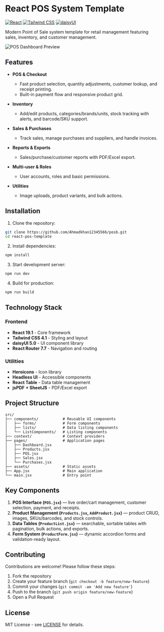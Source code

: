 # React POS System Template

[![React](https://img.shields.io/badge/React-19.1-61DAFB.svg?logo=react)](https://react.dev/)
[![Tailwind CSS](https://img.shields.io/badge/Tailwind_CSS-4.1-06B6D4.svg?logo=tailwind-css)](https://tailwindcss.com/)
[![daisyUI](https://img.shields.io/badge/daisyUI-5.0-FF7B00)](https://daisyui.com/)

Modern Point of Sale system template for retail management featuring sales, inventory, and customer management.

![POS Dashboard Preview](https://raw.githubusercontent.com/Ahmadkhan12345566/posb/main/frontend/public/screenshot.png)

## Features

- **POS & Checkout**
  - Fast product selection, quantity adjustments, customer lookup, and receipt printing.
  - Built-in payment flow and responsive product grid.

- **Inventory**
  - Add/edit products, categories/brands/units, stock tracking with alerts, and barcode/SKU support.

- **Sales & Purchases**
  - Track sales, manage purchases and suppliers, and handle invoices.

- **Reports & Exports**
  - Sales/purchase/customer reports with PDF/Excel export.

- **Multi-user & Roles**
  - User accounts, roles and basic permissions.

- **Utilities**
  - Image uploads, product variants, and bulk actions.

## Installation

1. Clone the repository:
```bash
git clone https://github.com/Ahmadkhan12345566/posb.git
cd react-pos-template
```

2. Install dependencies:
```bash
npm install
```

3. Start development server:
```bash
npm run dev
```

4. Build for production:
```bash
npm run build
```

## Technology Stack

### Frontend
- **React 19.1** - Core framework
- **Tailwind CSS 4.1** - Styling and layout
- **daisyUI 5.0** - UI component library
- **React Router 7.7** - Navigation and routing

### Utilities
- **Heroicons** - Icon library
- **Headless UI** - Accessible components
- **React Table** - Data table management
- **jsPDF + SheetJS** - PDF/Excel export

## Project Structure

```
src/
├── components/           # Reusable UI components
│   ├── forms/            # Form components
│   ├── lists/            # Data listing components
│   └── ListComponents/   # Listing components
├── context/              # Context providers
├── pages/                # Application pages
│   ├── Dashboard.jsx
│   ├── Products.jsx
│   ├── POS.jsx
│   ├── Sales.jsx
│   └── Purchases.jsx
├── assets/               # Static assets
├── App.jsx               # Main application
└── main.jsx              # Entry point
```

## Key Components

1. **POS Interface (`POS.jsx`)** — live order/cart management, customer selection, payment, and receipts.  
2. **Product Management (`Products.jsx`, `AddProduct.jsx`)** — product CRUD, images, SKUs/barcodes, and stock controls.  
3. **Data Tables (`ProductList.jsx`)** — searchable, sortable tables with pagination, bulk actions, and exports.  
4. **Form System (`ProductForm.jsx`)** — dynamic accordion forms and validation-ready layout.

## Contributing

Contributions are welcome! Please follow these steps:
1. Fork the repository
2. Create your feature branch (`git checkout -b feature/new-feature`)
3. Commit your changes (`git commit -am 'Add new feature'`)
4. Push to the branch (`git push origin feature/new-feature`)
5. Open a Pull Request

## License

MIT License - see [LICENSE](LICENSE) for details.
```
